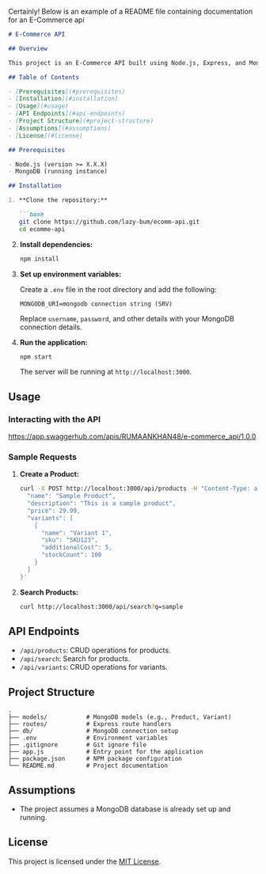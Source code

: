 Certainly! Below is an example of a README file containing documentation for an E-Commerce api

```markdown
# E-Commerce API

## Overview

This project is an E-Commerce API built using Node.js, Express, and MongoDB. It provides endpoints for managing products, variants, and searching for products.

## Table of Contents

- [Prerequisites](#prerequisites)
- [Installation](#installation)
- [Usage](#usage)
- [API Endpoints](#api-endpoints)
- [Project Structure](#project-structure)
- [Assumptions](#assumptions)
- [License](#license)

## Prerequisites

- Node.js (version >= X.X.X)
- MongoDB (running instance)

## Installation

1. **Clone the repository:**

   ```bash
   git clone https://github.com/lazy-bum/ecomm-api.git
   cd ecomme-api
   ```

2. **Install dependencies:**

   ```bash
   npm install
   ```

3. **Set up environment variables:**

   Create a `.env` file in the root directory and add the following:

   ```plaintext
   MONGODB_URI=mongodb connection string (SRV)
   ```

   Replace `username`, `password`, and other details with your MongoDB connection details.

4. **Run the application:**

   ```bash
   npm start
   ```

   The server will be running at `http://localhost:3000`.

## Usage

### Interacting with the API

https://app.swaggerhub.com/apis/RUMAANKHAN48/e-commerce_api/1.0.0

### Sample Requests

1. **Create a Product:**

   ```bash
   curl -X POST http://localhost:3000/api/products -H "Content-Type: application/json" -d '{
     "name": "Sample Product",
     "description": "This is a sample product",
     "price": 29.99,
     "variants": [
       {
         "name": "Variant 1",
         "sku": "SKU123",
         "additionalCost": 5,
         "stockCount": 100
       }
     ]
   }'
   ```

2. **Search Products:**

   ```bash
   curl http://localhost:3000/api/search?q=sample
   ```

## API Endpoints

- `/api/products`: CRUD operations for products.
- `/api/search`: Search for products.
- `/api/variants`: CRUD operations for variants.

## Project Structure

```
.
├── models/           # MongoDB models (e.g., Product, Variant)
├── routes/           # Express route handlers
├── db/               # MongoDB connection setup
├── .env              # Environment variables
├── .gitignore        # Git ignore file
├── app.js            # Entry point for the application
├── package.json      # NPM package configuration
└── README.md         # Project documentation
```

## Assumptions

- The project assumes a MongoDB database is already set up and running.


## License

This project is licensed under the [MIT License](LICENSE).
```

